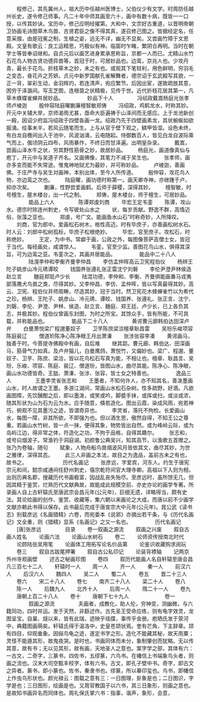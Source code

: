 <!-- { "loadSidebar": true } -->
　　程修己，其先冀州人，祖大历中任越州医博士，父伯仪少有文学。时周防任越州长史，遂令修己师事。凡二十年中师其画至六十，画中有数十病，既皆一一口授，以传其妙诀。宝历中，修己应明经擢第。大和中，文宗好古重道，以晋明帝朝卫协画毛诗图草木鸟兽、古贤君臣之像不得其真，遂召修己图之。皆据经定名，任意采掇，由是冠冕之制，生植之姿，远无不详，幽无不显矣。又尝画竹障于文思殿。文皇有歌云：良工运精思，巧极似有神。临窗时乍睹，繁阴合再明。当时在朝学士等皆奉诏继和。自贞元后以画艺进身累承恩称旨，京都一人而已。尤精山水竹石花鸟人物古贤功德异兽等，首冠于时，可居妙品也。边鸾，京兆人也。少攻丹青，最长于花鸟。折枝草木之妙，未之有也。或观其下笔轻利，用色鲜明，穷羽毛之变态，奋花卉之芳妍。贞元中新罗国献孔雀解舞者，德宗诏于玄武殿写其貌，一正一背，翠彩生动，金羽辉灼，若连清声，宛应繁节。后因出宦，遂致疏放其意，困穷于泽潞间。写玉芝图，连根苗之状精极，见传于世。近代折枝花居其第一，凡草木蜂蝶雀蝉并居妙品。
　　
　　妙品下十人
　　
　　冯绍政戴嵩杨庭光张孝师卢棱迦
　　殷仲容陆庭曜蒯廉檀智敏郑俦
　　冯绍政，鸡鹤龙水，时称其妙。开元中关辅大旱，京师渴雨尤甚，亟命大臣遍祷于山泽间而无感应。上于龙池新创一殿，因诏少府监冯绍政于四壁各画一龙。绍政乃先于四壁画素龙，其状蜿蜒如欲振涌。绘事未半，若风云随笔而生。上与从官于壁下观之，鳞甲皆湿。设色未终，有白龙自檐间出入于池中，风波汹涌，云电随起。侍御数百人，皆见白龙自波际乘气而上，俄顷阴云四布，风雨暴作，不终日而甘泽遍。出明皇杂录。
　　戴嵩，尝画山泽水牛之状，穷其野性筋骨之妙，故居妙品。
　　杨庭光，画道像真仙与庖丁，开元中与吴道子齐名。又画佛像，其笔力不减于吴生也。
　　张孝师，画亦多变而能不失常途。惟鬼神地狱尤为最妙，并可称妙品。
　　卢棱迦，善画佛。于庄严寺与吴生对画神，本别出体，至今人所传道。
　　殷仲容，攻花鸟人物，亦边鸾之次也。
　　陆庭曜，画功德时称第一。画天卿寺神，亦继踵于卢，抑亦次矣。
　　蒯廉，性野尝爱画鹤。后师于薛稷，深得其妙。
　　檀智敏，时号檀生，屋木楼台，出一代之制。
　　郑俦，屋木楼台，师于檀生，可居妙品。
　　
　　能品上六人
　　
　　陈谭郑虔刘商
　　毕宏王定韦銮
　　陈谭，攻山水。德宗时除连州刺史，令写彼处山水之
　　状，每岁贡献。野逸不群，高情迈俗，张藻之亚也。
　　郑虔，号广文。能画鱼水山石”时称奇妙，人所降叹。
　　刘商，官为郎中。爱画松石树木，格性高迈。时有毕庶子，亦善画松树水石。时人云：刘郎中松树孤标，毕庶子松根绝妙。
　　毕宏，官至庶子。攻松石，时称绝妙。
　　王定，为中书。常癖于画，公政之外，每图像菩萨高僧士女，皆冠于当代。每经画处，咸谓惊人。
　　韦銮，官至少监。善图花鸟山水，俱得其深旨，可为边鸾之亚。韦銮次之，其画并居能品。
　　
　　能品中二十八人
　　
　　陆滉李仲和李衡齐曼李仲昌
　　李仿孟仲晖高云卫宪程伯仪
　　杨辨王陀子姚彦山冷元琇谭皎
　　钱国养张遵礼张正雷沈宁刘磐
　　李伦尹澄尹林侯造赵立言
　　麯庭郑珽卢少长
　　陆混功德，李仲和、李衡、齐曼俱能画番马戎夷部落鹰犬鸟兽之类，尽得其妙。又李仲昌、李仿、孟仲晖，皆以写真最得其妙。高云、卫宪、程伯仪并师周畴，尽造其妙，冠于当时。然卫宪花木蜂蝉雀竹以为希代之珍。杨辨、王陀子、姚彦山、冷元琇、谭皎、钱国养、张遵礼、张正言、沈宁、刘磬、李伦、尹澄、尹林、侯造、赵立言、麯庭、郑王廷、卢少长，已上各负其志，并极其妙。程伯仪曾画东封图，为时之所宝。其馀众手，皆有所能，不可具载，并称能品也。
　　
　　能品下二十八人
　　
　　黄谔曹元廊韩伯达田深卢弁
　　白曼萧悦梁广程邈董奴子
　　卫芋陈庶梁洽檀章耿昌雷
　　吴玢乐峻项容陈庭裴辽
　　僧道玠陈净心陈净眼王月出萧溱
　　张涉张容李凑
　　黄谔画马，独善于时。今菩提寺佛殿中有画，自后难
　　继其踪。曹元廊、韩伯达、田深画马，筋骨气力如真。及卢弁猫儿，白曼鹰鸽，萧悦竹，又偏妙也。梁广、程邈、董奴子、卫芋、陈庶、梁洽，皆以花鸟松石写真为能，不相让也。檀章、耿昌言、吴玢、乐峻、项容、陈庭、裴辽、僧道玢，皆图山水，曲尽其能。陈净心、陈净眼，画山水功德皆奇。王朏、萧溱、张涉、张容，皆士女之特善也。
　　
　　逸品三人
　　
　　王墨李灵省张志和
　　王墨者，不知何许人，亦不知其名，善泼墨画山水，时人故谓之王墨。多游江湖间，常画山水松石杂树。性多疏野，好酒。凡欲画图障，先饮醺酣之后，即以墨泼，或笑或吟，脚蹙手抹，或挥或扫，或淡或浓，随其形状为山为石为云为水。应手随意，倏若造化。图出云霞，染成风雨，宛若神巧，俯观不见其墨污之迹，皆谓奇异也。
　　李灵省，落托不拘检。长爱画山水，每图一障，非其所欲，不即强为也。但以酒生思，傲然自得，不知王公之尊重。若画山水竹树，皆一点一抹，便得其象，物势皆出自然。或为峰岭云际，或为岛屿江边，得非常之体，符造化之功，不拘于品格，自得其趣尔。
　　张志和，或号曰烟波子。常渔钓于洞庭湖。初颜鲁公典吴兴，知其高节，以渔歌五首赠之。张乃为卷轴，随句
　　赋象，人物舟船鸟兽烟波风月皆依其文，曲尽其妙，为世之雅律，深得其态。
　　此三人非画之本法，故目之为逸品，盖前古未之有也，故书之。
　　
　　
　　历代名画记
　　张彦远，字爱宾，河东人。约生于唐宪宗元和间，懿宗咸通间任舒州刺史，僖宗乾符间官大理寺卿。高祖以下入则为相，出则历典名郡，搜藏历代书画极富，因战乱丧失殆尽。至彦远时，虽所馀无几，但因其精于鉴赏，烂熟历代文献典故，故能成此规模空前、亦史亦论的画学专著。所录画人自上古轩辕氏至唐武宗会昌元年(公元年)，巨细无遗，详略得当，颇有史法。其论绘画的创作、鉴赏、收藏等，集六朝以来画论之大成，而唐以前不少画学文献亦赖此书得以保存。此书最后完成于唐宣宗大中元年(公元年)。晁公武《读书志》别载彦远《名画猎精》六卷，而宛委本《说郛》亦摘出若干条，与《历代名画记》文全重，则《猎精》显系《名画记》之又一名也。
　　
　　历代名画记
　　[唐]张彦远
　　
　　目录
　　卷一叙画之源流
　　叙画之兴废
　　叙自古画人姓名
　　论画六法
　　论画山水树石
　　卷二
　　论师资传授南北时代
　　论顾陆张吴用笔
　　论画体工用拓写论名价品第
　　论鉴识收藏购求阅玩
　　卷三
　　叙自古跋尾押署
　　叙自古公私印记
　　论装背褾轴
　　记两京外州寺观画壁
　　述古之秘画珍图
　　卷四
　　叙历代能画人名自轩辕至唐会昌凡三百七十二人
　　轩辕时一人
　　周一人
　　齐一人
　　秦一人
　　前汉六人
　　后汉六人
　　魏四人
　　吴二人
　　蜀二人
　　卷五
　　晋二十三人
　　卷六
　　宋二十八人
　　卷七
　　南齐二十八人
　　梁二十人
　　卷八
　　陈一人
　　后魏九人
　　北齐十人
　　后周一人
　　隋二十一人
　　卷九
　　唐朝上百二十八人
　　卷十
　　唐朝下七十九人
　　
　　
　　卷一
　　
　　叙画之源流
　　
　　夫画者，成教化，助人伦，穷神变，测幽微，与六籍同功，四时并运。发于天然，非繇述作。古先圣王受命应练，则有龟字效灵，龙图呈宝。自巢、燧以来，皆有此瑞，迹映乎瑶牒，事传乎金册。庖牺氏发于荥河中，典籍图画萌矣。轩辕氏得于温洛中，史皇苍颉状焉。奎有芒角，下主辞章。颉有四目，仰观垂象。因俪鸟龟之迹，遂定书字之形。造化不能藏其秘，故天雨粟；灵怪不能遁其形，故鬼夜哭。是时也，书画同体而未分，象制肇创而犹略。无以传其意，故有书；无以见其形，故有画，天地圣人之意也。案字学之部，其体有六：一古文，二奇字，三篆书，四佐书，五缪篆，六鸟书。在幡信上书端象鸟头者，则画之流也。汉末大司空甄丰校字，体有六书。古文，即孔子壁中书。奇字，即古文之异者。篆书，即小篆也。佐书，秦隶书也。缪篆，所以摹印玺也。鸟书，即幡信上作虫鸟形状也。颜光禄云：图载之意有三：一日图理，卦象是也；二日图识，字学是也；三日图形，绘画是也。又周官教国子以六书，其三日象形，则画之意也。是故知书画异名而同体也。周礼保氏掌六书：指事，谐声，象形，会意，
